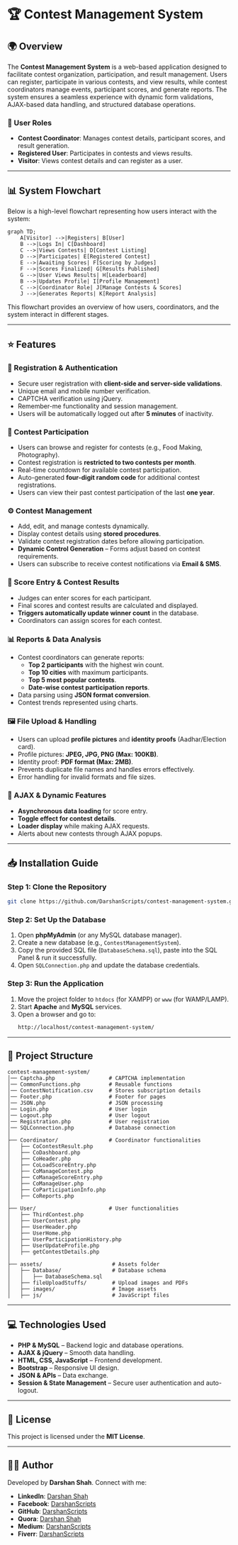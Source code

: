 # 🏆 Contest Management System

## 🌍 Overview

The **Contest Management System** is a web-based application designed to facilitate contest organization, participation, and result management. Users can register, participate in various contests, and view results, while contest coordinators manage events, participant scores, and generate reports. The system ensures a seamless experience with dynamic form validations, AJAX-based data handling, and structured database operations.

### 👥 User Roles
- **Contest Coordinator**: Manages contest details, participant scores, and result generation.
- **Registered User**: Participates in contests and views results.
- **Visitor**: Views contest details and can register as a user.

---

## 📊 System Flowchart

Below is a high-level flowchart representing how users interact with the system:

```mermaid
graph TD;
    A[Visitor] -->|Registers| B[User]
    B -->|Logs In| C[Dashboard]
    C -->|Views Contests| D[Contest Listing]
    D -->|Participates| E[Registered Contest]
    E -->|Awaiting Scores| F[Scoring by Judges]
    F -->|Scores Finalized| G[Results Published]
    G -->|User Views Results| H[Leaderboard]
    B -->|Updates Profile| I[Profile Management]
    C -->|Coordinator Role| J[Manage Contests & Scores]
    J -->|Generates Reports| K[Report Analysis]
```

This flowchart provides an overview of how users, coordinators, and the system interact in different stages.

---

## ⭐ Features

### 📝 Registration & Authentication
- Secure user registration with **client-side and server-side validations**.
- Unique email and mobile number verification.
- CAPTCHA verification using jQuery.
- Remember-me functionality and session management.
- Users will be automatically logged out after **5 minutes** of inactivity.

### 🎯 Contest Participation
- Users can browse and register for contests (e.g., Food Making, Photography).
- Contest registration is **restricted to two contests per month**.
- Real-time countdown for available contest participation.
- Auto-generated **four-digit random code** for additional contest registrations.
- Users can view their past contest participation of the last **one year**.

### ⚙️ Contest Management
- Add, edit, and manage contests dynamically.
- Display contest details using **stored procedures**.
- Validate contest registration dates before allowing participation.
- **Dynamic Control Generation** – Forms adjust based on contest requirements.
- Users can subscribe to receive contest notifications via **Email & SMS**.

### 🏅 Score Entry & Contest Results
- Judges can enter scores for each participant.
- Final scores and contest results are calculated and displayed.
- **Triggers automatically update winner count** in the database.
- Coordinators can assign scores for each contest.

### 📊 Reports & Data Analysis
- Contest coordinators can generate reports:
  - **Top 2 participants** with the highest win count.
  - **Top 10 cities** with maximum participants.
  - **Top 5 most popular contests**.
  - **Date-wise contest participation reports**.
- Data parsing using **JSON format conversion**.
- Contest trends represented using charts.

### 🖼 File Upload & Handling
- Users can upload **profile pictures** and **identity proofs** (Aadhar/Election card).
- Profile pictures: **JPEG, JPG, PNG (Max: 100KB)**.
- Identity proof: **PDF format (Max: 2MB)**.
- Prevents duplicate file names and handles errors effectively.
- Error handling for invalid formats and file sizes.

### 🔄 AJAX & Dynamic Features
- **Asynchronous data loading** for score entry.
- **Toggle effect for contest details**.
- **Loader display** while making AJAX requests.
- Alerts about new contests through AJAX popups.

---

## 📥 Installation Guide

### Step 1: Clone the Repository
```sh
git clone https://github.com/DarshanScripts/contest-management-system.git
```

### Step 2: Set Up the Database
1. Open **phpMyAdmin** (or any MySQL database manager).
2. Create a new database (e.g., `ContestManagementSystem`).
3. Copy the provided SQL file (`DatabaseSchema.sql`), paste into the SQL Panel & run it successfully.
4. Open `SQLConnection.php` and update the database credentials.

### Step 3: Run the Application
1. Move the project folder to `htdocs` (for XAMPP) or `www` (for WAMP/LAMP).
2. Start **Apache** and **MySQL** services.
3. Open a browser and go to:
   ```sh
   http://localhost/contest-management-system/
   ```

---

## 📂 Project Structure

```
contest-management-system/
│── Captcha.php                 # CAPTCHA implementation
│── CommonFunctions.php         # Reusable functions
│── ContestNotification.csv     # Stores subscription details
│── Footer.php                  # Footer for pages
│── JSON.php                    # JSON processing
│── Login.php                   # User login
│── Logout.php                  # User logout
│── Registration.php            # User registration
│── SQLConnection.php           # Database connection
│
├── Coordinator/                # Coordinator functionalities
│   ├── CoContestResult.php
│   ├── CoDashboard.php
│   ├── CoHeader.php
│   ├── CoLoadScoreEntry.php
│   ├── CoManageContest.php
│   ├── CoManageScoreEntry.php
│   ├── CoManageUser.php
│   ├── CoParticipationInfo.php
│   ├── CoReports.php
│
├── User/                       # User functionalities
│   ├── ThirdContest.php
│   ├── UserContest.php
│   ├── UserHeader.php
│   ├── UserHome.php
│   ├── UserParticipationHistory.php
│   ├── UserUpdateProfile.php
│   ├── getContestDetails.php
│
├── assets/                      # Assets folder
│   ├── Database/                # Database schema
│   │   ├── DatabaseSchema.sql
│   ├── fileUploadStuffs/        # Upload images and PDFs
│   ├── images/                  # Image assets
│   ├── js/                      # JavaScript files
```

---

## 💻 Technologies Used
- **PHP & MySQL** – Backend logic and database operations.
- **AJAX & jQuery** – Smooth data handling.
- **HTML, CSS, JavaScript** – Frontend development.
- **Bootstrap** – Responsive UI design.
- **JSON & APIs** – Data exchange.
- **Session & State Management** – Secure user authentication and auto-logout.

---

## 📜 License
This project is licensed under the **MIT License**.

---

## 👨‍💻 Author
Developed by **Darshan Shah**. Connect with me:

- **LinkedIn**: [Darshan Shah](https://www.linkedin.com/in/darshan-shah-tech/)
- **Facebook**: [DarshanScripts](https://www.facebook.com/DarshanScripts)
- **GitHub**: [DarshanScripts](https://github.com/DarshanScripts)
- **Quora**: [Darshan Shah](https://www.quora.com/profile/Darshan-Shah-1056)
- **Medium**: [DarshanScripts](https://medium.com/@DarshanScripts)
- **Fiverr**: [DarshanScripts](https://www.fiverr.com/darshanscripts)
